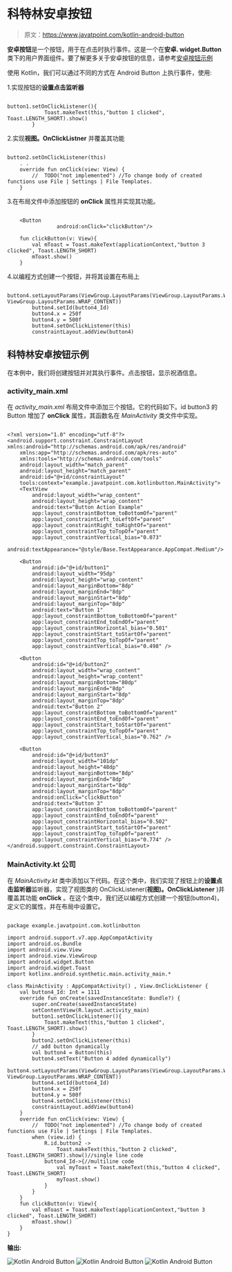 # 科特林安卓按钮

> 原文：<https://www.javatpoint.com/kotlin-android-button>

**安卓按钮**是一个按钮，用于在点击时执行事件。这是一个在**安卓. widget.Button** 类下的用户界面组件。要了解更多关于安卓按钮的信息，请参考[安卓按钮示例](android-working-with-button)

使用 Kotlin，我们可以通过不同的方式在 Android Button 上执行事件，使用:

1.实现按钮的**设置点击监听器**

```

button1.setOnClickListener(){
            Toast.makeText(this,"button 1 clicked", Toast.LENGTH_SHORT).show()
        }

```

2.实现**视图。OnClickListner** 并覆盖其功能

```

button2.setOnClickListener(this) 
    . .
    override fun onClick(view: View) {
        //  TODO("not implemented") //To change body of created functions use File | Settings | File Templates.
    }

```

3.在布局文件中添加按钮的 **onClick** 属性并实现其功能。

```

    <Button
                android:onClick="clickButton"/>

    fun clickButton(v: View){
        val mToast = Toast.makeText(applicationContext,"button 3 clicked", Toast.LENGTH_SHORT)
        mToast.show()
    }

```

4.以编程方式创建一个按钮，并将其设置在布局上

```

button4.setLayoutParams(ViewGroup.LayoutParams(ViewGroup.LayoutParams.WRAP_CONTENT, ViewGroup.LayoutParams.WRAP_CONTENT))
        button4.setId(button4_Id)
        button4.x = 250f
        button4.y = 500f
        button4.setOnClickListener(this)
        constraintLayout.addView(button4)

```

## 科特林安卓按钮示例

在本例中，我们将创建按钮并对其执行事件。点击按钮，显示祝酒信息。

### activity_main.xml

在 *activity_main.xml* 布局文件中添加三个按钮。它的代码如下。id button3 的 Button 增加了 **onClick** 属性，其函数名在 *MainActivity* 类文件中实现。

```

<?xml version="1.0" encoding="utf-8"?>
<android.support.constraint.ConstraintLayout xmlns:android="http://schemas.android.com/apk/res/android"
    xmlns:app="http://schemas.android.com/apk/res-auto"
    xmlns:tools="http://schemas.android.com/tools"
    android:layout_width="match_parent"
    android:layout_height="match_parent"
    android:id="@+id/constraintLayout"
    tools:context="example.javatpoint.com.kotlinbutton.MainActivity">
    <TextView
        android:layout_width="wrap_content"
        android:layout_height="wrap_content"
        android:text="Button Action Example"
        app:layout_constraintBottom_toBottomOf="parent"
        app:layout_constraintLeft_toLeftOf="parent"
        app:layout_constraintRight_toRightOf="parent"
        app:layout_constraintTop_toTopOf="parent"
        app:layout_constraintVertical_bias="0.073"
        android:textAppearance="@style/Base.TextAppearance.AppCompat.Medium"/>

    <Button
        android:id="@+id/button1"
        android:layout_width="95dp"
        android:layout_height="wrap_content"
        android:layout_marginBottom="8dp"
        android:layout_marginEnd="8dp"
        android:layout_marginStart="8dp"
        android:layout_marginTop="8dp"
        android:text="Button 1"
        app:layout_constraintBottom_toBottomOf="parent"
        app:layout_constraintEnd_toEndOf="parent"
        app:layout_constraintHorizontal_bias="0.501"
        app:layout_constraintStart_toStartOf="parent"
        app:layout_constraintTop_toTopOf="parent"
        app:layout_constraintVertical_bias="0.498" />

    <Button
        android:id="@+id/button2"
        android:layout_width="wrap_content"
        android:layout_height="wrap_content"
        android:layout_marginBottom="80dp"
        android:layout_marginEnd="8dp"
        android:layout_marginStart="8dp"
        android:layout_marginTop="8dp"
        android:text="Button 2"
        app:layout_constraintBottom_toBottomOf="parent"
        app:layout_constraintEnd_toEndOf="parent"
        app:layout_constraintStart_toStartOf="parent"
        app:layout_constraintTop_toTopOf="parent"
        app:layout_constraintVertical_bias="0.762" />

    <Button
        android:id="@+id/button3"
        android:layout_width="101dp"
        android:layout_height="48dp"
        android:layout_marginBottom="8dp"
        android:layout_marginEnd="8dp"
        android:layout_marginStart="8dp"
        android:layout_marginTop="8dp"
        android:onClick="clickButton"
        android:text="Button 3"
        app:layout_constraintBottom_toBottomOf="parent"
        app:layout_constraintEnd_toEndOf="parent"
        app:layout_constraintHorizontal_bias="0.502"
        app:layout_constraintStart_toStartOf="parent"
        app:layout_constraintTop_toTopOf="parent"
        app:layout_constraintVertical_bias="0.774" />
</android.support.constraint.ConstraintLayout>

```

### MainActivity.kt 公司

在 *MainActivity.kt* 类中添加以下代码。在这个类中，我们实现了按钮上的**设置点击监听器**监听器，实现了视图类的 OnClickListener(**视图)。OnClickListener** )并覆盖其功能 **onClick** 。在这个类中，我们还以编程方式创建一个按钮(button4)，定义它的属性，并在布局中设置它。

```

package example.javatpoint.com.kotlinbutton

import android.support.v7.app.AppCompatActivity
import android.os.Bundle
import android.view.View
import android.view.ViewGroup
import android.widget.Button
import android.widget.Toast
import kotlinx.android.synthetic.main.activity_main.*

class MainActivity : AppCompatActivity() , View.OnClickListener {
    val button4_Id: Int = 1111
    override fun onCreate(savedInstanceState: Bundle?) {
        super.onCreate(savedInstanceState)
        setContentView(R.layout.activity_main)
        button1.setOnClickListener(){
            Toast.makeText(this,"button 1 clicked", Toast.LENGTH_SHORT).show()
        }
        button2.setOnClickListener(this)
        // add button dynamically
        val button4 = Button(this)
        button4.setText("Button 4 added dynamically")
        button4.setLayoutParams(ViewGroup.LayoutParams(ViewGroup.LayoutParams.WRAP_CONTENT, ViewGroup.LayoutParams.WRAP_CONTENT))
        button4.setId(button4_Id)
        button4.x = 250f
        button4.y = 500f
        button4.setOnClickListener(this)
        constraintLayout.addView(button4)
    }
    override fun onClick(view: View) {
        //  TODO("not implemented") //To change body of created functions use File | Settings | File Templates.
        when (view.id) {
            R.id.button2 ->
                Toast.makeText(this,"button 2 clicked", Toast.LENGTH_SHORT).show()//single line code
            button4_Id->{//multiline code
                val myToast = Toast.makeText(this,"button 4 clicked", Toast.LENGTH_SHORT)
                myToast.show()
            }
        }
    }
    fun clickButton(v: View){
        val mToast = Toast.makeText(applicationContext,"button 3 clicked", Toast.LENGTH_SHORT)
        mToast.show()
    }
}

```

**输出:**

![Kotlin Android Button](img/c8158b803900271fd2f4b5c7c1e6464c.png) ![Kotlin Android Button](img/58d0ec575a3f59bd9b2536db7a070aa7.png)
![Kotlin Android Button](img/a2d696487c4c77ae2a27f2e51619e178.png)
